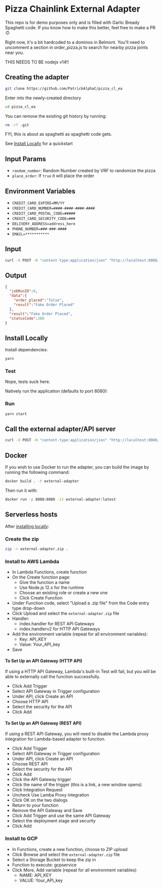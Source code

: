 # Pizza Chainlink External Adapter

This repo is for demo purposes only and is filled with Garlic Bready Spaghetti code. If you know how to make this better, feel free to make a PR :D

Right now, it's a bit hardcoded to a dominos in Belmont. You'll need to uncomment a section in order_pizza.js to search for nearby pizza joints near you. 

THIS NEEDS TO BE nodejs v14!!

## Creating the adapter

```bash
git clone https://github.com/PatrickAlphaC/pizza_cl_ea
```

Enter into the newly-created directory

```bash
cd pizza_cl_ea
```

You can remove the existing git history by running:

```bash
rm -rf .git
```

FYI, this is about as spaghetti as spaghetti code gets. 

See [Install Locally](#install-locally) for a quickstart

## Input Params

- `random_number`: Random Number created by VRF to randomize the pizza
- `place_order`: If `true` it will place the order

## Environment Variables

- `CREDIT_CARD_EXPIRE=MM/YY`
- `CREDIT_CARD_NUMBER=####-####-####-####`
- `CREDIT_CARD_POSTAL_CODE=#####`
- `CREDIT_CARD_SECURITY_CODE=###`
- `DELIVERY_ADDRESS=address_here`
- `PHONE_NUMBER=###-###-####`
- `EMAIL=***********`


## Input 

```bash
curl -X POST -H "content-type:application/json" "http://localhost:8080/" --data '{ "id": 0, "data": { "random_number":32456743214256 } }'
```

## Output

```json
{
  "jobRunID":0,
  "data":{
    "order_placed":"false",
    "result":"Fake Order Placed"
  },
  "result":"Fake Order Placed",
  "statusCode":200
}
```

## Install Locally

Install dependencies:

```bash
yarn
```

### Test

Nope, tests suck here. 

Natively run the application (defaults to port 8080):

### Run

```bash
yarn start
```

## Call the external adapter/API server

```bash
curl -X POST -H "content-type:application/json" "http://localhost:8080/" --data '{ "id": 0, "data": { "random_number":32456743214256 } }'
```

## Docker

If you wish to use Docker to run the adapter, you can build the image by running the following command:

```bash
docker build . -t external-adapter
```

Then run it with:

```bash
docker run -p 8080:8080 -it external-adapter:latest
```

## Serverless hosts

After [installing locally](#install-locally):

### Create the zip

```bash
zip -r external-adapter.zip .
```

### Install to AWS Lambda

- In Lambda Functions, create function
- On the Create function page:
  - Give the function a name
  - Use Node.js 12.x for the runtime
  - Choose an existing role or create a new one
  - Click Create Function
- Under Function code, select "Upload a .zip file" from the Code entry type drop-down
- Click Upload and select the `external-adapter.zip` file
- Handler:
    - index.handler for REST API Gateways
    - index.handlerv2 for HTTP API Gateways
- Add the environment variable (repeat for all environment variables):
  - Key: API_KEY
  - Value: Your_API_key
- Save

#### To Set Up an API Gateway (HTTP API)

If using a HTTP API Gateway, Lambda's built-in Test will fail, but you will be able to externally call the function successfully.

- Click Add Trigger
- Select API Gateway in Trigger configuration
- Under API, click Create an API
- Choose HTTP API
- Select the security for the API
- Click Add

#### To Set Up an API Gateway (REST API)

If using a REST API Gateway, you will need to disable the Lambda proxy integration for Lambda-based adapter to function.

- Click Add Trigger
- Select API Gateway in Trigger configuration
- Under API, click Create an API
- Choose REST API
- Select the security for the API
- Click Add
- Click the API Gateway trigger
- Click the name of the trigger (this is a link, a new window opens)
- Click Integration Request
- Uncheck Use Lamba Proxy integration
- Click OK on the two dialogs
- Return to your function
- Remove the API Gateway and Save
- Click Add Trigger and use the same API Gateway
- Select the deployment stage and security
- Click Add

### Install to GCP

- In Functions, create a new function, choose to ZIP upload
- Click Browse and select the `external-adapter.zip` file
- Select a Storage Bucket to keep the zip in
- Function to execute: gcpservice
- Click More, Add variable (repeat for all environment variables)
  - NAME: API_KEY
  - VALUE: Your_API_key

